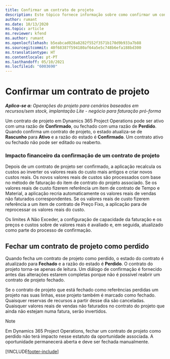 ```yaml
---
title: Confirmar um contrato de projeto
description: Este tópico fornece informação sobre como confirmar um contrato no Project Operations.
author: rumant
ms.date: 10/13/2020
ms.topic: article
ms.reviewer: kfend
ms.author: rumant
ms.openlocfilehash: b5eabcad028a8282f552f3571b170d9b933a7b88
ms.sourcegitcommit: 40f68387f594180af64a5e5c748b6efa188bd300
ms.translationtype: HT
ms.contentlocale: pt-PT
ms.lasthandoff: 05/10/2021
ms.locfileid: "6003690"
---
```

# <a name="confirm-a-project-contract"></a>Confirmar um contrato de projeto

_**Aplica-se a:** Operações do projeto para cenários baseados em recursos/sem stock, implantação Lite - negócio para faturação pró-forma_

Um contrato de projeto em Dynamics 365 Project Operations pode ser ativo com uma razão de **Confirmado**, ou fechado com uma razão de **Perdido**. Quando confirma um contrato de projeto, o estado atualiza-se de **Rascunho** para **Ativo** e a razão do estado é **Confirmado**. Um contrato ativo ou fechado não pode ser editado ou reaberto. 

### <a name="financial-impact-of-confirming-a-project-contract"></a>Impacto financeiro da confirmação de um contrato de projeto

Depois de um contrato de projeto ser confirmado, a aplicação recalcula os custos ao inverter os valores reais do custo mais antigos e criar novos custos reais. Os novos valores reais de custos são processados com base no método de faturação do item de contrato do projeto associado. Se os valores reais de custo fizerem referência um item de contrato de Tempo e Material, a aplicação recria automaticamente os valores reais de vendas não faturados correspondentes. Se os valores reais de custo fizerem referência a um item de contrato de Preço Fixo, a aplicação para de reprocessar os valores reais do custo.

Os limites A Não Exceder, a configuração de capacidade da faturação e os preços e custos sobre de valores reais é avaliado e, em seguida, atualizado como parte do processo de confirmação.

## <a name="close-a-project-contract-as-lost"></a>Fechar um contrato de projeto como perdido

Quando fecha um contrato de projeto como perdido, o estado do contrato é atualizado para **Fechado** e a razão do estado é **Perdido**. O contrato do projeto torna-se apenas de leitura. Um diálogo de confirmação é fornecido antes das alterações estarem completas porque não é possível reabrir um contrato de projeto fechado.

Se o contrato de projeto que está fechado como referências perdidas um projeto nas suas linhas, esse projeto também é marcado como fechado. Quaisquer reservas de recursos a partir desse dia são canceladas. Quaisquer valores reais de vendas não faturados no contrato do projeto que ainda não estejam numa fatura, serão invertidos.

> [!NOTE]
> Em Dynamics 365 Project Operations, fechar um contrato de projeto como perdido não terá impacto nesse estatuto da oportunidade associada. A oportunidade permanecerá aberta e deve ser fechada manualmente.


[!INCLUDE[footer-include](../../includes/footer-banner.md)]